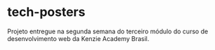 # tech-posters
Projeto entregue na segunda semana do terceiro módulo do curso de desenvolvimento web da Kenzie Academy Brasil.
